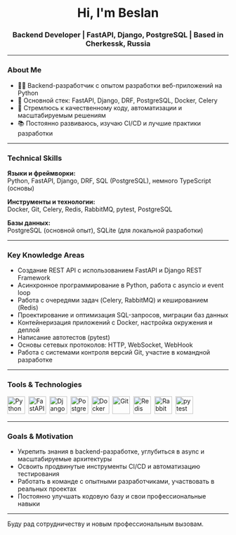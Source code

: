 <div id="header" align="center">
  <h1>Hi, I'm Beslan</h1>
  <h3>Backend Developer | FastAPI, Django, PostgreSQL | Based in Cherkessk, Russia</h3>
</div>

---

### About Me

- 👨‍💻 Backend-разработчик с опытом разработки веб-приложений на Python  
- 🚀 Основной стек: FastAPI, Django, DRF, PostgreSQL, Docker, Celery  
- 🎯 Стремлюсь к качественному коду, автоматизации и масштабируемым решениям  
- 📚 Постоянно развиваюсь, изучаю CI/CD и лучшие практики разработки  

---

### Technical Skills

**Языки и фреймворки:**  
Python, FastAPI, Django, DRF, SQL (PostgreSQL), немного TypeScript (основы)

**Инструменты и технологии:**  
Docker, Git, Celery, Redis, RabbitMQ, pytest, PostgreSQL

**Базы данных:**  
PostgreSQL (основной опыт), SQLite (для локальной разработки)

---

### Key Knowledge Areas

- Создание REST API с использованием FastAPI и Django REST Framework  
- Асинхронное программирование в Python, работа с asyncio и event loop  
- Работа с очередями задач (Celery, RabbitMQ) и кешированием (Redis)  
- Проектирование и оптимизация SQL-запросов, миграции баз данных  
- Контейнеризация приложений с Docker, настройка окружения и деплой  
- Написание автотестов (pytest)  
- Основы сетевых протоколов: HTTP, WebSocket, WebHook  
- Работа с системами контроля версий Git, участие в командной разработке  

---

### Tools & Technologies

<img src="https://cdn.jsdelivr.net/gh/devicons/devicon/icons/python/python-original.svg" title="Python" width="40" height="40" />&nbsp;
<img src="https://cdn.jsdelivr.net/gh/devicons/devicon/icons/fastapi/fastapi-original.svg" title="FastAPI" width="40" height="40" />&nbsp;
<img src="https://cdn.jsdelivr.net/gh/devicons/devicon/icons/django/django-plain.svg" title="Django" width="40" height="40" />&nbsp;
<img src="https://cdn.jsdelivr.net/gh/devicons/devicon/icons/postgresql/postgresql-original.svg" title="PostgreSQL" width="40" height="40" />&nbsp;
<img src="https://cdn.jsdelivr.net/gh/devicons/devicon/icons/docker/docker-original.svg" title="Docker" width="40" height="40" />&nbsp;
<img src="https://cdn.jsdelivr.net/gh/devicons/devicon/icons/git/git-original.svg" title="Git" width="40" height="40" />&nbsp;
<img src="https://cdn.jsdelivr.net/gh/devicons/devicon/icons/redis/redis-original.svg" title="Redis" width="40" height="40" />&nbsp;
<img src="https://cdn.jsdelivr.net/gh/devicons/devicon/icons/rabbitmq/rabbitmq-original.svg" title="RabbitMQ" width="40" height="40" />&nbsp;
<img src="https://cdn.jsdelivr.net/gh/devicons/devicon/icons/pytest/pytest-original.svg" title="pytest" width="40" height="40" />&nbsp;

---

### Goals & Motivation

- Укрепить знания в backend-разработке, углубиться в async и масштабируемые архитектуры  
- Освоить продвинутые инструменты CI/CD и автоматизацию тестирования  
- Работать в команде с опытными разработчиками, участвовать в реальных проектах  
- Постоянно улучшать кодовую базу и свои профессиональные навыки  

---

Буду рад сотрудничеству и новым профессиональным вызовам.


